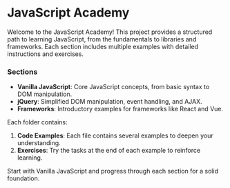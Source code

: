 # JavaScript Academy

Welcome to the JavaScript Academy! This project provides a structured path to learning JavaScript, from the fundamentals
to libraries and frameworks. Each section includes multiple examples with detailed instructions and exercises.

### Sections

- **Vanilla JavaScript**: Core JavaScript concepts, from basic syntax to DOM manipulation.
- **jQuery**: Simplified DOM manipulation, event handling, and AJAX.
- **Frameworks**: Introductory examples for frameworks like React and Vue.

Each folder contains:

1. **Code Examples**: Each file contains several examples to deepen your understanding.
2. **Exercises**: Try the tasks at the end of each example to reinforce learning.

Start with Vanilla JavaScript and progress through each section for a solid foundation.
